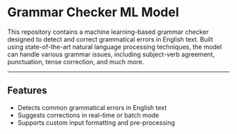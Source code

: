 # Grammar Checker ML Model

This repository contains a machine learning-based grammar checker designed to detect and correct grammatical errors in English text. Built using state-of-the-art natural language processing techniques, the model can handle various grammar issues, including subject-verb agreement, punctuation, tense correction, and much more.

---

## Features

- Detects common grammatical errors in English text  
- Suggests corrections in real-time or batch mode  
- Supports custom input formatting and pre-processing  
